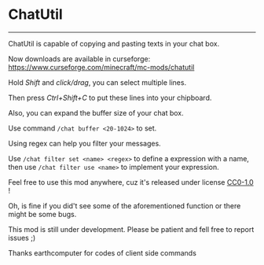 # ChatUtil

-----------------------------------
ChatUtil is capable of copying and pasting texts in your chat
 box.
 
Now downloads are available in curseforge: https://www.curseforge.com/minecraft/mc-mods/chatutil
 
Hold *Shift* and *click/drag*, you can select multiple lines.

Then press *Ctrl+Shift+C* to put these lines into your
 chipboard.
 
Also, you can expand the buffer size of your chat box.

Use command `/chat buffer <20-1024>` to set.

Using regex can help you filter your messages.

Use `/chat filter set <name> <regex>` to define a expression
 with a name,
then use `/chat filter use <name>` to implement your expression.

Feel free to use this mod anywhere, cuz it's released under license [CC0-1.0](./LICENSE) !

Oh, is fine if you did't see some of the aforementioned function or there might be some bugs.

This mod is still under development. Please be patient and fell free to report issues ;)

Thanks earthcomputer for codes of client side commands
